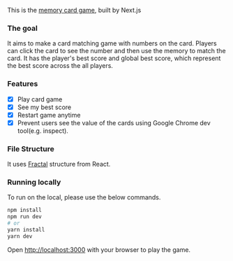This is the [memory card game](https://memory-card-game.iceberg1109.vercel.app/), built by Next.js

### The goal

It aims to make a card matching game with numbers on the card. Players can click the card to see the number and then use the memory to match the card.
It has the player's best score and global best score, which represent the best score across the all players.

### Features

- [x] Play card game
- [x] See my best score
- [x] Restart game anytime
- [x] Prevent users see the value of the cards using Google Chrome dev tool(e.g. inspect).

### File Structure

It uses [Fractal](https://hackernoon.com/fractal-a-react-app-structure-for-infinite-scale-4dab943092af) structure from React.

### Running locally

To run on the local, please use the below commands.

```bash
npm install
npm run dev
# or
yarn install
yarn dev
```

Open [http://localhost:3000](http://localhost:3000) with your browser to play the game.
